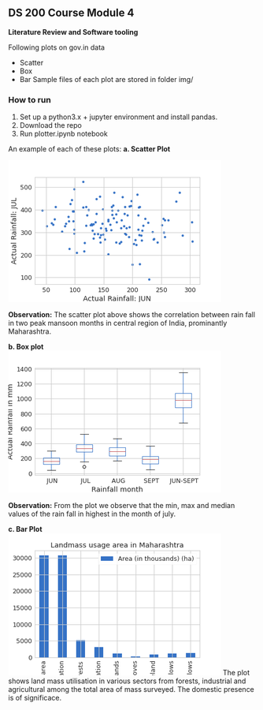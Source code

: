 ## DS 200 Course Module 4

**Literature Review and Software tooling**

Following plots on gov.in data 
- Scatter
- Box
- Bar
Sample files of each plot are stored in folder img/


### How to run
1. Set up a python3.x + jupyter environment and install pandas.
2. Download the repo
3. Run plotter.ipynb notebook


An example of each of these plots:
**a. Scatter Plot**

![Relationship between monthly rainfall in Mansoon season](img/scatter.png)

**Observation:** The scatter plot above shows the correlation between rain fall in two peak mansoon months in central region of India, prominantly Maharashtra.


**b. Box plot**
![Variability in Monthly rain fall](img/box.png)

**Observation:** From the plot we observe that the min, max and median values of the rain fall in highest in the month of july. 


**c. Bar Plot**
![Land mass utilisation in Maharashtra](img/barplot.png)
The plot shows land mass utilisation in various sectors from forests, industrial and agricultural among the total area of mass surveyed. The domestic presence is of significace.


